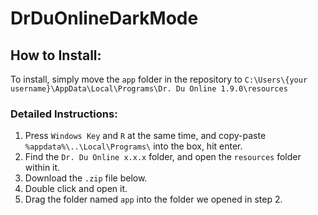 # DrDuOnlineDarkMode
## How to Install:
To install, simply move the `app` folder in the repository to `C:\Users\{your username}\AppData\Local\Programs\Dr. Du Online 1.9.0\resources`

### Detailed Instructions:
1. Press `Windows Key` and `R` at the same time, and copy-paste `%appdata%\..\Local\Programs\` into the box, hit enter.
2. Find the `Dr. Du Online x.x.x` folder, and open the `resources` folder within it.
3. Download the `.zip` file below.
4. Double click and open it.
5. Drag the folder named `app` into the folder we opened in step 2.
